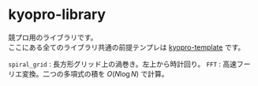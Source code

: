 # kyopro-library
競プロ用のライブラリです。<br>
ここにある全てのライブラリ共通の前提テンプレは [kyopro-template](/kyopro-template.cpp) です。

`spiral_grid` : 長方形グリッド上の渦巻き。左上から時計回り。
`FFT` : 高速フーリエ変換。二つの多項式の積を $O(N\log N)$ で計算。

